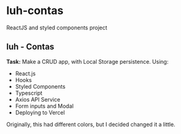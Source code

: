 # luh-contas
ReactJS and styled components project

<h2>luh - Contas</h2>

<strong>Task:</strong> Make a CRUD app, with Local Storage persistence. Using:

<ul>
  <li>React.js</li>
  <li>Hooks</li>
  <li>Styled Components</li>
  <li>Typescript</li>
  <li>Axios API Service</li>
  <li>Form inputs and Modal</li>
  <li>Deploying to Vercel</li>
</ul>

Originally, this had different colors, but I decided changed it a little.
